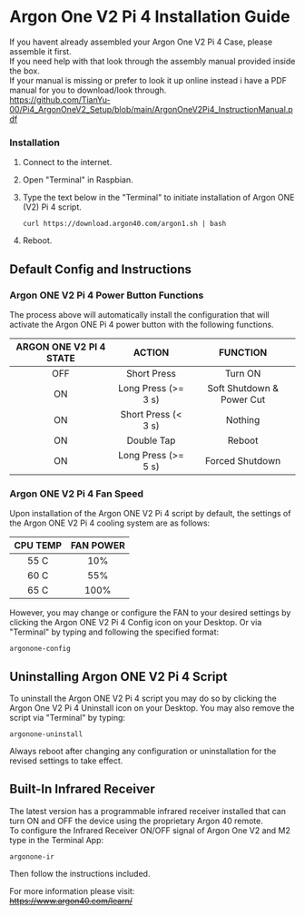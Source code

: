 # Argon One V2 Pi 4 Installation Guide
If you havent already assembled your Argon One V2 Pi 4 Case, please assemble it first.  
If you need help with that look through the assembly manual provided inside the box.  
If your manual is missing or prefer to look it up online instead i have a PDF manual for you to download/look through.   
https://github.com/TianYu-00/Pi4_ArgonOneV2_Setup/blob/main/ArgonOneV2Pi4_InstructionManual.pdf


### Installation

1. Connect to the internet.
2. Open "Terminal" in Raspbian.
3. Type the text below in the "Terminal" to initiate installation of Argon ONE (V2) Pi 4 script.

   ```
   curl https://download.argon40.com/argon1.sh | bash
   ```

4. Reboot.


##  Default Config and Instructions

### Argon ONE V2 Pi 4 Power Button Functions
The process above will automatically install the configuration that will activate the Argon ONE Pi 4 power button with the following functions.

ARGON ONE V2 PI 4 STATE | ACTION                  | FUNCTION
:------------------:    | :---------------------: | :------:
OFF                     | Short Press             | Turn ON
ON                      | Long Press (>= 3 s)     | Soft Shutdown & Power Cut
ON                      | Short Press (< 3 s)     | Nothing
ON                      | Double Tap              | Reboot
ON                      | Long Press (>= 5 s)     | Forced Shutdown

### Argon ONE V2 Pi 4 Fan Speed
Upon installation of the Argon ONE V2 Pi 4 script by default, the settings of the Argon ONE V2 Pi 4 cooling system are as follows:

CPU TEMP | FAN POWER
:------: | :-------:
55 C     | 10%
60 C     | 55%
65 C     | 100%

However, you may change or configure the FAN to your desired settings by clicking the Argon ONE V2 Pi 4 Config icon on your Desktop.
Or via "Terminal" by typing and following the specified format:

```
argonone-config
```

## Uninstalling Argon ONE V2 Pi 4 Script
To uninstall the Argon ONE V2 Pi 4 script you may do so by clicking the Argon One V2 Pi 4 Uninstall icon on your Desktop.
You may also remove the script via "Terminal" by typing:

```
argonone-uninstall
```

Always reboot after changing any configuration or uninstallation for the revised settings to take effect.


## Built-In Infrared Receiver
The latest version has a programmable infrared receiver installed that can turn ON and OFF the device using the proprietary Argon 40 remote.  
To configure the Infrared Receiver ON/OFF signal of Argon One V2 and M2 type in the Terminal App:

```
argonone-ir
```

Then follow the instructions included.  

For more information please visit:  
~~https://www.argon40.com/learn/~~



